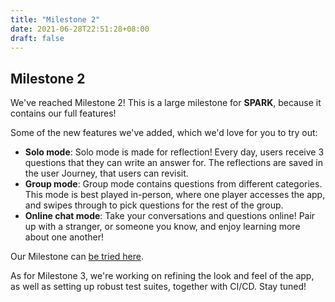 ```yaml
---
title: "Milestone 2"
date: 2021-06-28T22:51:28+08:00
draft: false 
---
```


## Milestone 2

We've reached Milestone 2! This is a large milestone for **SPARK**, because it contains our full features!

Some of the new features we've added, which we'd love for you to try out:

- **Solo mode**: Solo mode is made for reflection! Every day, users receive 3 questions that they can write an answer for. The reflections are saved in the user Journey, that users can revisit.
- **Group mode**: Group mode contains questions from different categories. This mode is best played in-person, where one player accesses the app, and swipes through to pick questions for the rest of the group.
- **Online chat mode**: Take your conversations and questions online! Pair up with a stranger, or someone you know, and enjoy learning more about one another!

Our Milestone can [be tried here](https://sparkorbital.herokuapp.com).

As for Milestone 3, we're working on refining the look and feel of the app, as well as setting up robust test suites, together with CI/CD. Stay tuned!

